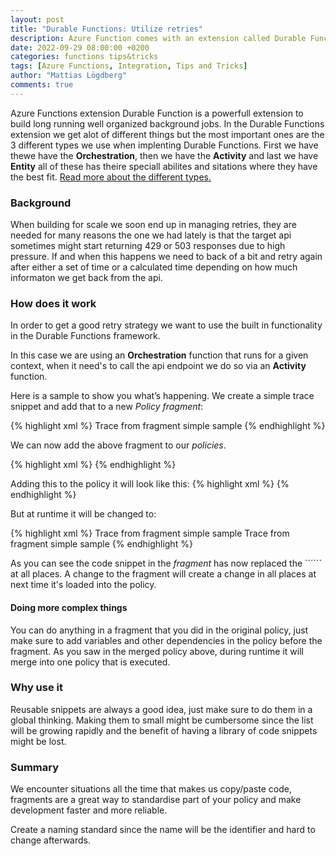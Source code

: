 ```yaml
---
layout: post
title: "Durable Functions: Utilize retries"
description: Azure Function comes with an extension called Durable Functions. | This post explains how to work with retires in order to build robust scalable Durable Functions.
date: 2022-09-29 08:00:00 +0200
categories: functions tips&tricks
tags: [Azure Functions, Integration, Tips and Tricks]
author: "Mattias Lögdberg"
comments: true
---
```


Azure Functions extension Durable Function is a powerfull extension to build long running well organized background jobs. In the Durable Functions extension we get alot of different things but the most important ones are the 3 different types we use when implenting Durable Functions. First we have thewe have the **Orchestration**, then we have the **Activity** and last we have **Entity** all of these has theire speciall abilites and sitations where they have the best fit. [Read more about the different types.](https://docs.microsoft.com/en-us/azure/azure-functions/durable/durable-functions-types-features-overview)

### Background
When building for scale we soon end up in managing retries, they are needed for many reasons the one we had lately is that the target api sometimes might start returning 429 or 503 responses due to high pressure. If and when this happens we need to back of a bit and retry again after either a set of time or a calculated time depending on how much informaton we get back from the api.

### How does it work
In order to get a good retry strategy we want to use the built in functionality in the Durable Functions framework.

In this case we are using an **Orchestration** function that runs for a given context, when it need's to call the api endpoint we do so via an **Activity** function.

Here is a sample to show you what’s happening. We create a simple trace snippet and add that to a new *Policy fragment*:

{% highlight xml %}
<fragment>
	<trace source="fragment">
        Trace from fragment simple sample
    </trace>
</fragment>
{% endhighlight %}

We can now add the above fragment to our *policies*.

{% highlight xml %}
<include-fragment fragment-id="demofragment" />
{% endhighlight %}


Adding this to the policy it will look like this:
{% highlight xml %}
<policies>
    <inbound>
        <base />
        <!-- other polices here-->
        <include-fragment fragment-id="demofragment" />
        <!-- other polices here-->
    </inbound>
    <backend>
        <forward-request timeout="300" buffer-request-body="true" />
    </backend>
    <outbound>
        <base />
        <!-- other polices here-->
        <include-fragment fragment-id="demofragment" />
        <!-- other polices here-->
    </outbound>
    <on-error>
        <base />
        <!-- other polices here-->
    </on-error>
</policies>
{% endhighlight %}

But at runtime it will be changed to:

{% highlight xml %}
<policies>
    <inbound>
        <base />
        <!-- other polices here-->
        <trace source="fragment">
            Trace from fragment simple sample
         </trace>
        <!-- other polices here-->
    </inbound>
    <backend>
        <forward-request timeout="300" buffer-request-body="true" />
    </backend>
    <outbound>
        <base />
        <!-- other polices here-->
        <trace source="fragment">
            Trace from fragment simple sample
        </trace>
        <!-- other polices here-->
    </outbound>
    <on-error>
        <base />
        <!-- other polices here-->
    </on-error>
</policies>
{% endhighlight %}

As you can see the code snippet in the *fragment* has now replaced the ´´´<include-fragment fragment-id="demofragment" />´´´ at all places. A change to the fragment will create a change in all places at next time it's loaded into the policy.

#### Doing more complex things
You can do anything in a fragment that you did in the original policy, just make sure to add variables and other dependencies in the policy before the fragment. As you saw in the merged policy above, during runtime it will merge into one policy that is executed.

### Why use it
Reusable snippets are always a good idea, just make sure to do them in a global thinking. Making them to small might be cumbersome since the list will be growing rapidly and the benefit of having a library of code snippets might be lost.


### Summary
We encounter situations all the time that makes us copy/paste code, fragments are a great way to standardise part of your policy and make development faster and more reliable.

Create a naming standard since the name will be the identifier and hard to change afterwards.